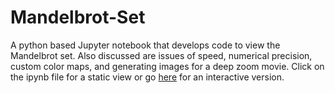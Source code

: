 # Mandelbrot-Set
A python based Jupyter notebook that develops code to view the Mandelbrot set. Also discussed are issues of speed, numerical precision, custom color maps, and generating images for a deep zoom movie. Click on the ipynb file for a static view or go [here](https://mybinder.org/v2/gh/wvslaton/Mandelbrot-Set/master) for an interactive version.
